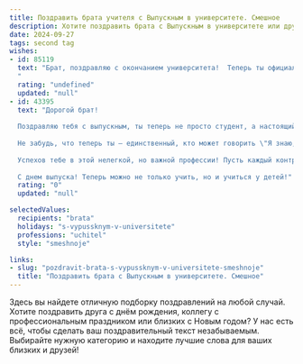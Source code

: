 ```yaml
---
title: Поздравить брата учителя с Выпускным в университете. Смешное
description: Хотите поздравить брата с Выпускным в университете или другим праздником? Наш ИИ создаст незабываемое поздравление, а вы обязательно выделитесь среди других.  
date: 2024-09-27
tags: second tag
wishes:
- id: 85119
  text: "Брат, поздравляю с окончанием университета!  Теперь ты официально –  учитель!  Держись, тебе предстоит обучить целое поколение тому, что ты сам, возможно,  еще толком не усвоил!  Шучу, конечно (ну, почти).  Пусть твоя карьера будет яркой,  зарплата – высокой, а ученики – благодарными (хотя бы иногда). Удачи тебе, будущий великий педагог,  не урони честь семьи!
  "
  rating: "undefined"
  updated: "null"
- id: 43395
  text: "Дорогой брат!
  
  Поздравляю тебя с выпускным, ты теперь не просто студент, а настоящий учитель – хранитель знаний и проводник в мир науки! Теперь ты сможешь наконец-то откашляться от всех этих экзаменов и дедлайнов… и перейти к настоящему искусству – исправлению тетрадей!
  
  Не забудь, что теперь ты – единственный, кто может говорить \"Я знаю, как это сделать\", и при этом указывать на учебник! Желаю тебе, чтобы твои ученики уважали тебя так, как ты сам уважаешь пиццу в 3 часа ночи!
  
  Успехов тебе в этой нелегкой, но важной профессии! Пусть каждый контрольная работа станет для тебя лишь веселым кроссвордом, а не страшным домом с привидениями!
  
  С днем выпуска! Теперь можно не только учить, но и учиться у детей!"
  rating: "0"
  updated: "null"

selectedValues:
  recipients: "brata"
  holidays: "s-vypussknym-v-universitete"
  professions: "uchitel"
  style: "smeshnoje"

links:
- slug: "pozdravit-brata-s-vypussknym-v-universitete-smeshnoje"
  title: "Поздравить брата с Выпускным в университете. Смешное"
---
```


Здесь вы найдете отличную подборку поздравлений на любой случай. 
Хотите поздравить друга с днём рождения, коллегу с профессиональным праздником или близких с Новым годом? У нас есть всё, чтобы сделать ваш поздравительный текст незабываемым. Выбирайте нужную категорию и находите лучшие слова для ваших близких и друзей!
